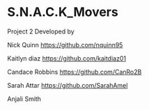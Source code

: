 # S.N.A.C.K_Movers
Project 2
Developed by 

Nick Quinn 
https://github.com/nquinn95

Kaitlyn diaz
https://github.com/kaitdiaz01

Candace Robbins
https://github.com/CanRo2B


Sarah Attar 
https://github.com/SarahAmel

Anjali Smith



